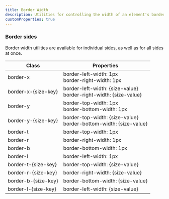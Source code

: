 ```yaml
---
title: Border Width
description: Utilities for controlling the width of an element's borders.
customProperties: true
---
```

<table-utility prefix="border" property="border-width" custom-property="border" class="mb-lg"></table-utility>

### Border sides
Border width utilities are available for individual sides, as well as for all sides at once.

<div class="max-h-288 overflow-y-auto mb-lg preflight-revert">
  <table class="vv-table vv-table--inline-spacing">
    <thead class="sticky z-sticky top-0 bg-surface-1">
      <tr>
        <th>
          Class
        </th>
        <th>
          Properties
        </th>
      </tr>
    </thead>
    <tbody class="align-baseline">
      <tr>
        <td translate="no" class="font-mono text-accent whitespace-nowrap">
          border-x
        </td>
        <td translate="no" class="font-mono text-info whitespace-nowrap">
          <div>border-left-width: 1px</div>
          <div>border-right-width: 1px</div>
        </td>
      </tr>
      <tr>
        <td translate="no" class="font-mono text-accent whitespace-nowrap">
          border-x-{size-key}
        </td>
        <td translate="no" class="font-mono text-info whitespace-nowrap">
          <div>border-left-width: {size-value}</div>
          <div>border-right-width: {size-value}</div>
        </td>
      </tr>
      <tr>
        <td translate="no" class="font-mono text-accent whitespace-nowrap">
          border-y
        </td>
        <td translate="no" class="font-mono text-info whitespace-nowrap">
          <div>border-top-width: 1px</div>
          <div>border-bottom-width: 1px</div>
        </td>
      </tr>
      <tr>
        <td translate="no" class="font-mono text-accent whitespace-nowrap">
          border-y-{size-key}
        </td>
        <td translate="no" class="font-mono text-info whitespace-nowrap">
          <div>border-top-width: {size-value}</div>
          <div>border-bottom-width: {size-value}</div>
        </td>
      </tr>
      <tr>
        <td translate="no" class="font-mono text-accent whitespace-nowrap">
          border-t
        </td>
        <td translate="no" class="font-mono text-info whitespace-nowrap">
          border-top-width: 1px
        </td>
      </tr>
      <tr>
        <td translate="no" class="font-mono text-accent whitespace-nowrap">
          border-r
        </td>
        <td translate="no" class="font-mono text-info whitespace-nowrap">
          border-right-width: 1px
        </td>
      </tr>
      <tr>
        <td translate="no" class="font-mono text-accent whitespace-nowrap">
          border-b
        </td>
        <td translate="no" class="font-mono text-info whitespace-nowrap">
          border-bottom-width: 1px
        </td>
      </tr>
      <tr>
        <td translate="no" class="font-mono text-accent whitespace-nowrap">
          border-l
        </td>
        <td translate="no" class="font-mono text-info whitespace-nowrap">
          border-left-width: 1px
        </td>
      </tr>
      <tr>
        <td translate="no" class="font-mono text-accent whitespace-nowrap">
          border-t-{size-key}
        </td>
        <td translate="no" class="font-mono text-info whitespace-nowrap">
          border-top-width: {size-value}
        </td>
      </tr>
      <tr>
        <td translate="no" class="font-mono text-accent whitespace-nowrap">
          border-r-{size-key}
        </td>
        <td translate="no" class="font-mono text-info whitespace-nowrap">
          border-right-width: {size-value}
        </td>
      </tr>
      <tr>
        <td translate="no" class="font-mono text-accent whitespace-nowrap">
          border-b-{size-key}
        </td>
        <td translate="no" class="font-mono text-info whitespace-nowrap">
          border-bottom-width: {size-value}
        </td>
      </tr>
      <tr>
        <td translate="no" class="font-mono text-accent whitespace-nowrap">
          border-l-{size-key}
        </td>
        <td translate="no" class="font-mono text-info whitespace-nowrap">
          border-left-width: {size-value}
        </td>
      </tr>
    </tbody>
  </table>
</div>